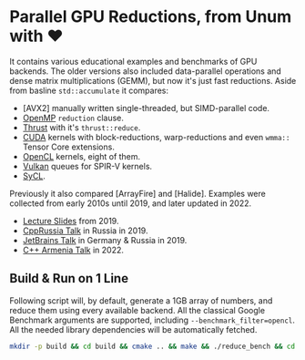 # Parallel GPU Reductions, from Unum with ❤️

It contains various educational examples and benchmarks of GPU backends.
The older versions also included data-parallel operations and dense matrix multiplications (GEMM), but now it's just fast reductions.
Aside from basline `std::accumulate` it compares:

* [AVX2] manually written single-threaded, but SIMD-parallel code.
* [OpenMP]() `reduction` clause.
* [Thrust]() with it's `thrust::reduce`.
* [CUDA]() kernels with block-reductions, warp-reductions and even `wmma::` Tensor Core extensions.
* [OpenCL](tree/master/Shared/OpenCL) kernels, eight of them.
* [Vulkan](tree/master/Shared/Vulkan) queues for SPIR-V kernels.
* [SyCL](tree/master/Shared/TriSYCL).

Previously it also compared [ArrayFire] and [Halide].
Examples were collected from early 2010s until 2019, and later updated in 2022.

* [Lecture Slides](blob/master/Presentation.pdf) from 2019.
* [CppRussia Talk](https://youtu.be/AA4RI6o0h1U) in Russia in 2019.
* [JetBrains Talk](https://youtu.be/BUtHOftDm_Y) in Germany & Russia in 2019.
* [C++ Armenia Talk]() in 2022.

## Build & Run on 1 Line

Following script will, by default, generate a 1GB array of numbers, and reduce them using every available backend.
All the classical Google Benchmark arguments are supported, including `--benchmark_filter=opencl`.
All the needed library dependencies will be automatically fetched.

```sh
mkdir -p build && cd build && cmake .. && make && ./reduce_bench && cd ..
```
